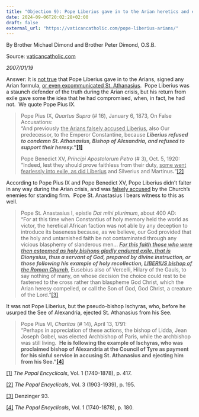 ```yaml
---
title: "Objection 9): Pope Liberius gave in to the Arian heretics and excommunicated St. Athanasius, yet he remained the pope…"
date: 2024-09-06T20:02:28+02:00
draft: false
external_url: "https://vaticancatholic.com/pope-liberius-arians/"
---
```


By Brother Michael Dimond and Brother Peter Dimond, O.S.B.

Source: [vaticancatholic.com](https://vaticancatholic.com/pope-liberius-arians/)

*2007/01/19*

<p>Answer: It is <u>not true</u> that Pope Liberius gave in to the Arians, signed any Arian formula, <u>or even excommunicated St. Athanasius</u>.  Pope Liberius was a staunch defender of the truth during the Arian crisis, but his return from exile gave some the idea that he had compromised, when, in fact, he had not.  We quote Pope Pius IX.</p>
<blockquote>
<p>Pope Pius IX, <em>Quartus Supra</em> (# 16), January 6, 1873, On False Accusations:<br />“And previously <u>the Arians falsely accused Liberius</u>, also Our predecessor, to the Emperor Constantine, because <strong><em>Liberius refused to condemn St. Athanasius, Bishop of Alexandria, and refused to support their heresy.”</em><a href="#_edn1" name="_ednref1">[1]</a></strong></p>
<p>Pope Benedict XV, <em>Principi Apostolorum Petro</em> (# 3), Oct. 5, 1920:<br />“Indeed, lest they should prove faithless from their duty, <u>some went fearlessly into exile, as did Liberius</u> and Silverius and Martinus<strong><em>.</em></strong>”<a href="#_edn2" name="_ednref2">[2]</a></p>
</blockquote>
<p>According to Pope Pius IX and Pope Benedict XV, Pope Liberius didn’t falter in any way during the Arian crisis, and was <u>falsely accused</u> by the Church’s enemies for standing firm.  Pope St. Anastasius I bears witness to this as well.</p>
<blockquote>
<p>Pope St. Anastasius I, epistle <em>Dat mihi plurimum</em>, about 400 AD:<br />“For at this time when Constantius of holy memory held the world as victor, the heretical African faction was not able by any deception to introduce its baseness because, as we believe, our God provided that the holy and untarnished faith be not contaminated through any vicious blasphemy of slanderous men… <strong><em><u>For this faith those who were then esteemed as holy bishops gladly endured exile, that is</u> Dionysius, thus a servant of God, prepared by divine instruction, or those following his example of holy recollection, <u>LIBERIUS bishop of the Roman Church</u></em></strong>, Eusebius also of Vercelli, Hilary of the Gauls, to say nothing of many, on whose decision the choice could rest to be fastened to the cross rather than blaspheme God Christ, which the Arian heresy compelled, or call the Son of God, God Christ, a creature of the Lord.”<a href="#_edn3" name="_ednref3">[3]</a></p>
</blockquote>
<p>It was not Pope Liberius, but the pseudo-bishop Ischyras, who, before he usurped the See of Alexandria, ejected St. Athanasius from his See.</p>
<blockquote>
<p>Pope Pius VI, <em>Charitas </em>(# 14), April 13, 1791:<br /><span style="font-size: inherit;">“Perhaps in appreciation of these actions, the bishop of Lidda, Jean Joseph Gobel, was elected Archbishop of Paris, while the archbishop was still living.  </span><strong style="font-size: inherit;">He is following the example of Ischyras, who was proclaimed bishop of Alexandria at the Council of Tyre as payment for his sinful service in accusing St. Athanasius and ejecting him from his See.”<a href="#_edn4" name="_ednref4">[4]</a></strong></p>
</blockquote>

<div>
<p><a href="#_ednref1" name="_edn1">[1]</a> <em>The Papal Encyclicals</em>, Vol. 1 (1740-1878), p. 417.</p>
</div>
<div>
<p><a href="#_ednref2" name="_edn2">[2]</a> <em>The Papal Encyclicals</em>, Vol. 3 (1903-1939), p. 195.</p>
</div>
<div>
<p><a href="#_ednref3" name="_edn3">[3]</a> Denzinger 93.</p>
</div>
<div>
<p><a href="#_ednref4" name="_edn4">[4]</a> <em>The Papal Encyclicals</em>, Vol. 1 (1740-1878), p. 180.</p>
</div>
</div>
